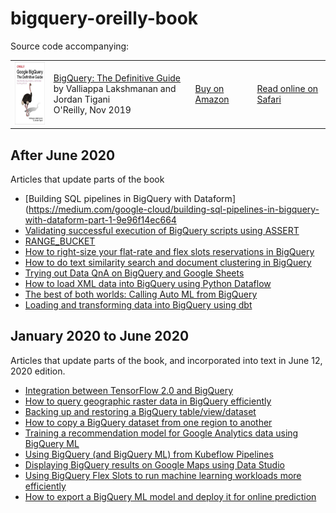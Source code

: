 # bigquery-oreilly-book

Source code accompanying:

<table>
<tr>
  <td>
  <img src="cover.jpeg" height="100"/>
  </td>
  <td>
  <a href="https://www.oreilly.com/library/view/google-bigquery-the/9781492044451/">BigQuery: The Definitive Guide</a> <br/>
  by Valliappa Lakshmanan and Jordan Tigani <br/>
  O'Reilly, Nov 2019
  </td>
  <td>
    <a href="https://amazon.com/Google-BigQuery-Definitive-Warehousing-Analytics/dp/1492044466">Buy on Amazon</a>
  </td>
  <td>
    <a href="https://www.oreilly.com/library/view/google-bigquery-the/9781492044451/">Read online on Safari</a>
  </td>
</table>

## After June 2020
Articles that update parts of the book
* [Building SQL pipelines in BigQuery with Dataform](https://medium.com/google-cloud/building-sql-pipelines-in-bigquery-with-dataform-part-1-9e96f14ec664
* [Validating successful execution of BigQuery scripts using ASSERT](https://medium.com/google-cloud/validating-successful-execution-of-bigquery-scripts-using-assert-c82f7ff9cfa8)
* [RANGE_BUCKET](https://stackoverflow.com/questions/62355815/how-do-you-replace-a-value-by-its-percentile-in-bigquery)
* [How to right-size your flat-rate and flex slots reservations in BigQuery](https://medium.com/google-cloud/how-to-move-from-on-demand-pricing-to-reservations-in-bigquery-65552cbebd45)
* [How to do text similarity search and document clustering in BigQuery](https://towardsdatascience.com/how-to-do-text-similarity-search-and-document-clustering-in-bigquery-75eb8f45ab65)
* [Trying out Data QnA on BigQuery and Google Sheets](https://medium.com/daas-labs/trying-out-data-qna-on-bigquery-and-google-sheets-e47939fddf25)
* [How to load XML data into BigQuery using Python Dataflow](https://medium.com/google-cloud/how-to-load-xml-data-into-bigquery-using-python-dataflow-fd1580e4af48)
* [The best of both worlds: Calling Auto ML from BigQuery](https://towardsdatascience.com/the-best-of-both-worlds-calling-auto-ml-from-bigquery-9dfd433a45d6)
* [Loading and transforming data into BigQuery using dbt](https://medium.com/google-cloud/loading-and-transforming-data-into-bigquery-using-dbt-65307ad401cd)


## January 2020 to June 2020
Articles that update parts of the book, and incorporated into text in June 12, 2020 edition.
* [Integration between TensorFlow 2.0 and BigQuery](https://towardsdatascience.com/how-to-read-bigquery-data-from-tensorflow-2-0-efficiently-9234b69165c8)
* [How to query geographic raster data in BigQuery efficiently](https://medium.com/google-cloud/how-to-query-geographic-raster-data-in-bigquery-efficiently-b178b1a5e723)
* [Backing up and restoring a BigQuery table/view/dataset](https://medium.com/google-cloud/how-to-backup-a-bigquery-table-or-dataset-to-google-cloud-storage-and-restore-from-it-6ef7eb322c6d)
* [How to copy a BigQuery dataset from one region to another](https://medium.com/google-cloud/how-to-copy-a-bigquery-dataset-from-one-region-to-another-8388d74da2ac)
* [Training a recommendation model for Google Analytics data using BigQuery ML](https://towardsdatascience.com/training-a-recommendation-model-for-google-analytics-data-using-bigquery-ml-2327f9a2e8e9)
* [Using BigQuery (and BigQuery ML) from Kubeflow Pipelines](https://medium.com/google-cloud/using-bigquery-and-bigquery-ml-from-kubeflow-pipelines-991a2fa4bea8)
* [Displaying BigQuery results on Google Maps using Data Studio](https://medium.com/google-cloud/displaying-bigquery-results-on-google-maps-using-data-studio-bded264bfd53)
* [Using BigQuery Flex Slots to run machine learning workloads more efficiently](https://medium.com/google-cloud/using-bigquery-flex-slots-to-run-machine-learning-workloads-more-efficiently-7fc7f400f7a7)
* [How to export a BigQuery ML model and deploy it for online prediction](https://medium.com/@lakshmanok/how-to-export-a-bigquery-ml-model-and-deploy-it-for-online-prediction-a7e4d44c4c93)
